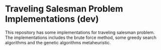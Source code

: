 # Traveling Salesman Problem Implementations (dev)
This repository has some implementations for traveling salesman problem. The implementations includes the brute force method, some greedy search algorithms and the genetic algorithms metaheuristic.
